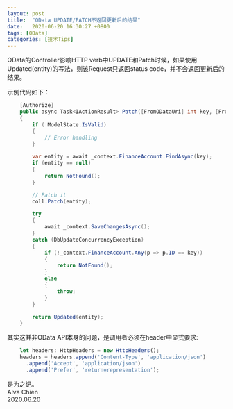 ```yaml
---
layout: post
title:  "OData UPDATE/PATCH不返回更新后的结果"
date:   2020-06-20 16:30:27 +0800
tags: [OData]
categories: [技术Tips]
---
```


OData的Controller影响HTTP verb中UPDATE和Patch时候，如果使用Updated(entity)的写法，则该Request只返回status code，并不会返回更新后的结果。

示例代码如下：

```C#
    [Authorize]
    public async Task<IActionResult> Patch([FromODataUri] int key, [FromBody] Delta<FinanceAccount> coll)
    {
        if (!ModelState.IsValid)
        {
            // Error handling
        }

        var entity = await _context.FinanceAccount.FindAsync(key);
        if (entity == null)
        {
            return NotFound();
        }

        // Patch it
        coll.Patch(entity);

        try
        {
            await _context.SaveChangesAsync();
        }
        catch (DbUpdateConcurrencyException)
        {
            if (!_context.FinanceAccount.Any(p => p.ID == key))
            {
                return NotFound();
            }
            else
            {
                throw;
            }
        }

        return Updated(entity);
    }

```

其实这并非OData API本身的问题，是调用者必须在header中显式要求:

```typescript
    let headers: HttpHeaders = new HttpHeaders();
    headers = headers.append('Content-Type', 'application/json')
      .append('Accept', 'application/json')
      .append('Prefer', 'return=representation');
```

是为之记。   
Alva Chien   
2020.06.20
